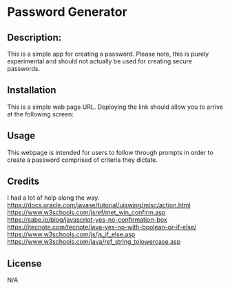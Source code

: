# Password Generator

## Description: 

This is a simple app for creating a password. Please note, this is purely experimental and should not actually be used for creating secure passwords. 


## Installation

This is a simple web page URL. Deploying the link should allow you to arrive at the following screen: 


## Usage

This webpage is intended for users to follow through prompts in order to create a password comprised of criteria they dictate. 



## Credits
I had a lot of help along the way. 
https://docs.oracle.com/javase/tutorial/uiswing/misc/action.html
https://www.w3schools.com/jsref/met_win_confirm.asp
https://sabe.io/blog/javascript-yes-no-confirmation-box
https://itecnote.com/tecnote/java-yes-no-with-boolean-or-if-else/
https://www.w3schools.com/js/js_if_else.asp
https://www.w3schools.com/java/ref_string_tolowercase.asp





## License

N/A


